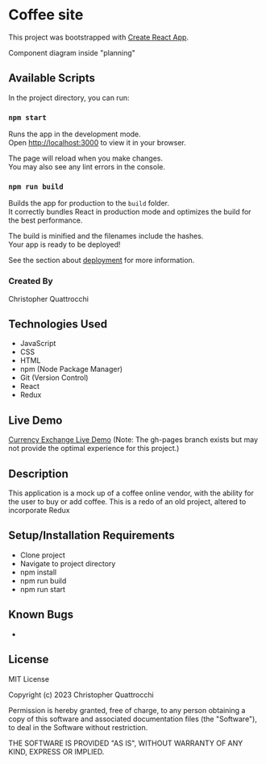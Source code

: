 # Coffee site

This project was bootstrapped with [Create React App](https://github.com/facebook/create-react-app).

Component diagram inside "planning"

## Available Scripts

In the project directory, you can run:

### `npm start`

Runs the app in the development mode.\
Open [http://localhost:3000](http://localhost:3000) to view it in your browser.

The page will reload when you make changes.\
You may also see any lint errors in the console.

### `npm run build`

Builds the app for production to the `build` folder.\
It correctly bundles React in production mode and optimizes the build for the best performance.

The build is minified and the filenames include the hashes.\
Your app is ready to be deployed!

See the section about [deployment](https://facebook.github.io/create-react-app/docs/deployment) for more information.


### Created By
Christopher Quattrocchi

## Technologies Used
- JavaScript
- CSS
- HTML
- npm (Node Package Manager)
- Git (Version Control)
- React
- Redux

## Live Demo
[Currency Exchange Live Demo](https://Christopher-Quattrocchi.github.io/Coffee-w8p/)
(Note: The gh-pages branch exists but may not provide the optimal experience for this project.)

## Description
This application is a mock up of a coffee online vendor, with the ability for the user to buy or add coffee. This is a redo of an old project, altered to incorporate Redux

## Setup/Installation Requirements
- Clone project
- Navigate to project directory
- npm install
- npm run build
- npm run start

## Known Bugs
- 

## License
MIT License

Copyright (c) 2023 Christopher Quattrocchi

Permission is hereby granted, free of charge, to any person obtaining a copy of this software and associated documentation files (the "Software"), to deal in the Software without restriction.

THE SOFTWARE IS PROVIDED "AS IS", WITHOUT WARRANTY OF ANY KIND, EXPRESS OR IMPLIED.
